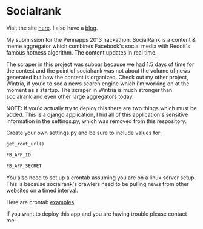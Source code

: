 Socialrank
==========

Visit the site [here](http://socialrank.codelucas.com). I also have a [blog](http://codelucas.com).

My submission for the Pennapps 2013 hackathon. SocialRank is a content & meme aggregator which combines Facebook's social media with Reddit's famous hotness algorithm. The content updates in real time. 

The scraper in this project was subpar because we had 1.5 days of time for the contest and the point of socialrank was not about the volume of news generated but how the content is organized. Check out my other project, Wintria, if you'd to see a news search engine which i'm working on at the moment as a startup. The scraper in Wintria is much stronger than socialrank and even other large aggregators today.

NOTE: If you'd actually try to deploy this there are two things which must be added.
This is a django application, I hid all of this application's sensitive information in
the settings.py, which was removed from this respository. 

Create your own settings.py and be sure to
include values for:

```python
get_root_url()

FB_APP_ID

FB_APP_SECRET
```

You also need to set up a crontab assuming you are on a linux server setup. This is
because socialrank's crawlers need to be pulling news from other websites on a timed
interval. 

Here are crontab [examples](http://www.thegeekstuff.com/2009/06/15-practical-crontab-examples/)

If you want to deploy this app and you are having trouble please contact me!


